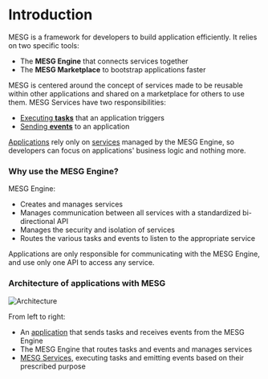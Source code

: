 # Introduction

MESG is a framework for developers to build application efficiently. It relies on two specific tools:

- The **MESG Engine** that connects services together
- The **MESG Marketplace** to bootstrap applications faster

MESG is centered around the concept of services made to be reusable within other applications and shared on a marketplace for others to use them.
MESG Services have two responsibilities:
- [Executing **tasks**](/guide/service/listen-for-tasks.md) that an application triggers
- [Sending **events**](/guide/service/emit-an-event.md) to an application

[Applications](/guide/application/) rely only on [services](/guide/service/) managed by the MESG Engine, so developers can focus on applications' business logic and nothing more.

### Why use the MESG Engine?

MESG Engine:
- Creates and manages services 
- Manages communication between all services with a standardized bi-directional API
- Manages the security and isolation of services
- Routes the various tasks and events to listen to the appropriate service

Applications are only responsible for communicating with the MESG Engine, and use only one API to access any service. 

### Architecture of applications with MESG

![Architecture](/schema.svg)

From left to right:
- An [application](/guide/application/) that sends tasks and receives events from the MESG Engine
- The MESG Engine that routes tasks and events and manages services
- [MESG Services](/guide/service/), executing tasks and emitting events based on their prescribed purpose

